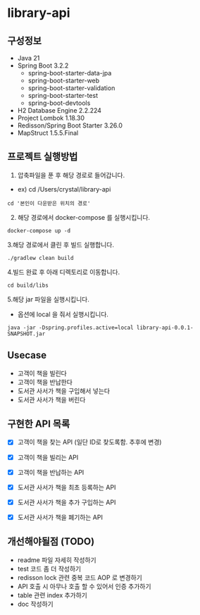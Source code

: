 # library-api

## 구성정보
- Java 21
- Spring Boot 3.2.2
    - spring-boot-starter-data-jpa
    - spring-boot-starter-web
    - spring-boot-starter-validation
    - spring-boot-starter-test
    - spring-boot-devtools
- H2 Database Engine 2.2.224
- Project Lombok 1.18.30
- Redisson/Spring Boot Starter 3.26.0
- MapStruct 1.5.5.Final

## 프로젝트 실행방법
1. 압축파일을 푼 후 해당 경로로 들어갑니다.
- ex) cd /Users/crystal/library-api
~~~shell
cd '본인이 다운받은 위치의 경로'
~~~
2. 해당 경로에서 docker-compose 를 실행시킵니다.
~~~shell
docker-compose up -d
~~~
3.해당 경로에서 클린 후 빌드 실행합니다.
~~~shell
./gradlew clean build
~~~
4.빌드 완료 후 아래 디렉토리로 이동합니다.
~~~shell
cd build/libs
~~~
5.해당 jar 파일을 실행시킵니다.
- 옵션에 local 을 줘서 실행시킵니다.
~~~
java -jar -Dspring.profiles.active=local library-api-0.0.1-SNAPSHOT.jar
~~~

## Usecase
- 고객이 책을 빌린다
- 고객이 책을 반납한다
- 도서관 사서가 책을 구입해서 넣는다
- 도서관 사서가 책을 버린다

## 구현한 API 목록
- [X] 고객이 책을 찾는 API (일단 ID로 찾도록함. 추후에 변경)
- [X] 고객이 책을 빌리는 API
- [X] 고객이 책을 반납하는 API
- [X] 도서관 사서가 책을 최초 등록하는 API
- [X] 도서관 사서가 책을 추가 구입하는 API
- [X] 도서관 사서가 책을 폐기하는 API


## 개선해야될점 (TODO)
- readme 파일 자세히 작성하기
- test 코드 좀 더 작성하기
- redisson lock 관련 중복 코드 AOP 로 변경하기
- API 호출 시 아무나 호출 할 수 있어서 인증 추가하기
- table 관련 index 추가하기
- doc 작성하기
